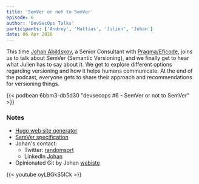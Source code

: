 ```yaml
---
title: 'SemVer or not to SemVer'
episode: 6
author: 'DevSecOps Talks'
participants: ['Andrey', 'Mattias', 'Julien', 'Johan']
date: 06 Apr 2020
---
```


This time [Johan Abildskov](https://twitter.com/randomsort),
a Senior Consultant with [Praqma/Eficode](https://www.praqma.com), joins us to talk about SemVer (Semantic Versioning),
and we finally get to hear what Julien has to say about it.
We get to explore different options regarding versioning and how it helps humans communicate.
At the end of the podcast, everyone gets to share their approach and recommendations for versioning things.

<!-- Player -->

{{< podbean 6bbm3-db5d30 "devsecops #6 - SemVer or not to SemVer" >}}

### Notes

- [Hugo web site generator](https://gohugo.io)
- [SemVer specification](https://semver.org)
- Johan's contact:
  - Twitter: [randomsort](https://twitter.com/randomsort)
  - LinkedIn [Johan](https://www.linkedin.com/in/johanabildskov)
- Opinionated Git by Johan [webiste](https://opinionatedgit.com)

{{< youtube oyLBGkS5ICk >}}
